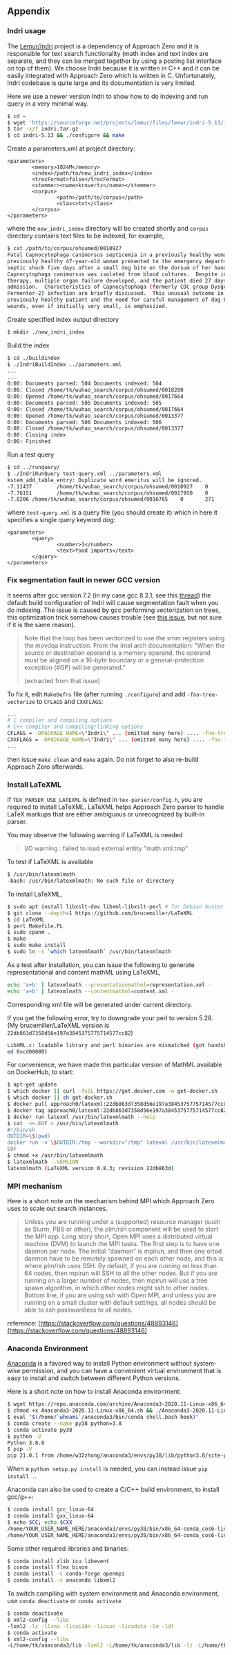 ## Appendix

### Indri usage
The [Lemur/Indri](http://www.lemurproject.org/indri.php) project is a dependency of Approach Zero and it is responsible for text search functionality (math index and text index are separate, and they can be merged together by using a posting list interface on top of them).
We choose Indri because it is written in C++ and it can be easily integrated with Approach Zero which is written in C.
Unfortunately, Indri codebase is quite large and its documentation is very limited.

Here we use a newer version Indri to show how to do indexing and run query in a very minimal way.
```sh
$ cd ~
$ wget 'https://sourceforge.net/projects/lemur/files/lemur/indri-5.13/indri-5.13.tar.gz/download'
$ tar -xzf indri.tar.gz
$ cd indri-5.13 && ./configure && make
```

Create a parameters.xml at project directory:
```
<parameters>
        <memory>1024M</memory>
        <index>/path/to/new_indri_index</index>
        <trecFormat>false</trecFormat>
        <stemmer><name>krovertz</name></stemmer>
        <corpus>
                <path>/path/to/corpus</path>
                <class>txt</class>
        </corpus>
</parameters>
```
where the `new_indri_index` directory will be created shortly and `corpus` directory contains text files to be indexed, for example,
```sh
$ cat /path/to/corpus/ohsumed/0010927
Fatal Capnocytophaga canimorsus septicemia in a previously healthy woman.  A
previously healthy 47-year-old woman presented to the emergency department with
septic shock five days after a small dog bite on the dorsum of her hand.
Capnocytophaga canimorsus was isolated from blood cultures.  Despite intensive
therapy, multiple organ failure developed, and the patient died 27 days after
admission.  Characteristics of Capnocytophaga (formerly CDC group Dysgonic
Fermenter-2) infection are briefly discussed.  This unusual outcome in a
previously healthy patient and the need for careful management of dog bite
wounds, even if initially very small, is emphasized.
``` 

Create specified index output directory
```sh
$ mkdir ./new_indri_index
```

Build the index
```sh
$ cd ./buildindex
$ ./IndriBuildIndex ../parameters.xml
...
...
0:00: Documents parsed: 504 Documents indexed: 504
0:00: Closed /home/tk/wuhao_search/corpus/ohsumed/0018280
0:00: Opened /home/tk/wuhao_search/corpus/ohsumed/0017664
0:00: Documents parsed: 505 Documents indexed: 505
0:00: Closed /home/tk/wuhao_search/corpus/ohsumed/0017664
0:00: Opened /home/tk/wuhao_search/corpus/ohsumed/0013377
0:00: Documents parsed: 506 Documents indexed: 506
0:00: Closed /home/tk/wuhao_search/corpus/ohsumed/0013377
0:00: Closing index
0:00: Finished
```

Run a test query
```sh
$ cd ../runquery/
$ ./IndriRunQuery test-query.xml ../parameters.xml 
kstem_add_table_entry: Duplicate word emeritus will be ignored.
-7.11437        /home/tk/wuhao_search/corpus/ohsumed/0010927    0       97
-7.76151        /home/tk/wuhao_search/corpus/ohsumed/0017950    0       112
-7.8206 /home/tk/wuhao_search/corpus/ohsumed/0016765    0       271
```
where `test-query.xml` is a query file (you should create it) which in here it specifies a single query keyword *dog*:
```
<parameters>
        <query>
                <number>1</number>
                <text>food imports</text>
        </query>
</parameters>
```

### Fix segmentation fault in newer GCC version
It seems after gcc version 7.2 (in my case gcc 8.2.1, see this [thread](https://sourceforge.net/p/lemur/bugs/299)) the default build configuration of Indri will cause segmentation fault when you do indexing.
The issue is caused by gcc performing vectorization on trees, this optimization
trick somehow causes trouble (see [this issue](https://jira.mongodb.org/browse/SERVER-13824?focusedCommentId=660868&page=com.atlassian.jira.plugin.system.issuetabpanels%3Acomment-tabpanel#comment-660868), but not sure if it is the same reason).

> Note that the loop has been vectorized to use the xmm registers using the movdqa instruction. From the intel arch documentation: "When the source or destination operand is a memory operand, the operand must be aligned on a 16-byte boundary or a general-protection exception (#GP) will be generated." 
> 
> (extracted from that issue)

To fix it, edit `MakeDefns` file (after running `./configure`) and add `-fno-tree-vectorize` to `CFLAGS` and `CXXFLAGS`:
```sh
...
# C compiler and compiling options
# C++ compiler and compiling/linking options
CFLAGS = -DPACKAGE_NAME=\"Indri\" ... (omitted many here) .... -fno-tree-vectorize
CXXFLAGS = -DPACKAGE_NAME=\"Indri\" ... (omitted many here) .... -fno-tree-vectorize
...
```
then issue `make clean` and `make` again. Do not forget to also re-build Approach Zero afterwards.

### Install LaTeXML
If `TEX_PARSER_USE_LATEXML` is defined in `tex-parser/config.h`, you are required to install LaTeXML. LaTeXML helps Approach Zero parser to handle LaTeX markups that are either ambiguous or unrecognized by built-in parser.

You may observe the following warning if LaTeXML is needed
> I/O warning : failed to load external entity "math.xml.tmp"

To test if LaTeXML is available 
```bash
$ /usr/bin/latexmlmath
-bash: /usr/bin/latexmlmath: No such file or directory
```

To install LaTeXML,
```bash
$ sudo apt install libxslt-dev libxml-libxslt-perl # for Debian buster
$ git clone --depth=1 https://github.com/brucemiller/LaTeXML
$ cd LaTeXML
$ perl Makefile.PL
$ sudo cpanm .
$ make
$ sudo make install
$ sudo ln -s `which latexmlmath` /usr/bin/latexmlmath
```

As a test after installation, you can issue the following to generate representational and content mathML using LaTeXML,
```bash
echo 'a+b' | latexmlmath --presentationmathml=representation.xml -
echo 'a+b' | latexmlmath --contentmathml=content.xml -
```
Corresponding xml file will be generated under current directory.

If you get the following error, try to downgrade your perl to version 5.28. (My brucemiller/LaTeXML version is `22db863d7358d56e197a3845375775714577cc82`)
```bash
LibXML.c: loadable library and perl binaries are mismatched (got handshake key 0xce00080, need
ed 0xcd00080)
```

For convenience, we have made this particular version of MathML available on DockerHub, to start:
```bash
$ apt-get update
$ which docker || curl -fsSL https://get.docker.com -o get-docker.sh
$ which docker || sh get-docker.sh
$ docker pull approach0/latexml:22db863d7358d56e197a3845375775714577cc82
$ docker tag approach0/latexml:22db863d7358d56e197a3845375775714577cc82 latexml:latest
$ docker run latexml /usr/bin/latexmlmath --help
$ cat  <<-EOF > /usr/bin/latexmlmath
#!/bin/sh
OUTDIR=\$(pwd)
docker run -v \$OUTDIR:/tmp --workdir="/tmp" latexml /usr/bin/latexmlmath \$@
EOF
$ chmod +x /usr/bin/latexmlmath
$ latexmlmath --VERSION
latexmlmath (LaTeXML version 0.8.3; revision 22db863d)
```

### MPI mechanism
Here is a short note on the mechanism behind MPI which Approach Zero uses to scale out search instances.

> Unless you are running under a (supported) resource manager (such as Slurm, PBS or other), the plm/rsh component will be used to start the MPI app.
> Long story short, Open MPI uses a distributed virtual machine (DVM) to launch the MPI tasks. The first step is to have one daemon per node. The initial "daemon" is mpirun, and then one orted daemon have to be remotely spawned on each other node, and this is where plm/rsh uses SSH.
> By default, if you are running on less than 64 nodes, then mpirun will SSH to all the other nodes. But if you are running on a larger number of nodes, then mpirun will use a tree spawn algorithm, in which other nodes might ssh to other nodes. Bottom line, if you are using ssh with Open MPI, and unless you are running on a small cluster with default settings, all nodes should be able to ssh passwordless to all nodes.

reference: [https://stackoverflow.com/questions/48893146](https://stackoverflow.com/questions/48893146)

### Anaconda Environment
[Anaconda](https://www.anaconda.com/products/individual) is a favored way to install Python environment without system-wise permission, and you can have a convenient virtual environment that is easy to install and switch between different Python versions.

Here is a short note on how to install Anaconda environment:
```sh
$ wget https://repo.anaconda.com/archive/Anaconda3-2020.11-Linux-x86_64.sh
$ chmod +x Anaconda3-2020.11-Linux-x86_64.sh && ./Anaconda3-2020.11-Linux-x86_64.sh
$ eval "$(/home/`whoami`/anaconda3/bin/conda shell.bash hook)"
$ conda create --name py38 python=3.8
$ conda activate py38
$ python -V
Python 3.8.8
$ pip -V
pip 21.0.1 from /home/w32zhong/anaconda3/envs/py38/lib/python3.8/site-packages/pip (python 3.8)
```

When a `python setup.py install` is needed, you can instead issue `pip install .`.

Anaconda can also be used to create a C/C++ build environment, to install gcc/g++:
```sh
$ conda install gcc_linux-64
$ conda install gxx_linux-64
$ echo $CC; echo $CXX
/home/YOUR_USER_NAME_HERE/anaconda3/envs/py38/bin/x86_64-conda_cos6-linux-gnu-cc
/home/YOUR_USER_NAME_HERE/anaconda3/envs/py38/bin/x86_64-conda_cos6-linux-gnu-c++
```

Some other required libraries and binaries:
```sh
$ conda install zlib icu libevent
$ conda install flex bison
$ conda install -c conda-forge openmpi
$ conda install -c anaconda libxml2
```

To switch compiling with system environment and Anaconda environment, use `conda deactivate` or `conda activate`
```sh
$ conda deactivate
$ xml2-config --libs
-lxml2 -lz -llzma -licui18n -licuuc -licudata -lm -ldl
$ conda activate
$ xml2-config --libs
-L/home/tk/anaconda3/lib -lxml2 -L/home/tk/anaconda3/lib -lz -L/home/tk/anaconda3/lib -llzma -lpthread -L/home/tk/anaconda3/lib -L/home/tk/anaconda3/lib -licui18n -licuuc -licudata -lm -ldl
```

